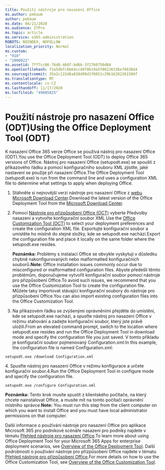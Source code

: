 ```yaml
---
title: Použití nástroje pro nasazení Office
ms.author: pebaum
author: pebaum
ms.date: 04/21/2020
ms.audience: ITPro
ms.topic: article
ms.service: o365-administration
ROBOTS: NOINDEX, NOFOLLOW
localization_priority: Normal
ms.custom:
- "918"
- "2000022"
ms.assetid: 7ff7cc06-76d0-468f-bd66-3f2760750d04
ms.openlocfilehash: f3a5dbfc6b64ccd4f0b19a5f86236336e78838d4
ms.sourcegitcommit: 35e2c122d8a838d98d1f0851c29b16282261580f
ms.translationtype: MT
ms.contentlocale: cs-CZ
ms.lasthandoff: 11/17/2020
ms.locfileid: "49085825"
---
```

# <a name="using-the-office-deployment-tool-odt"></a><span data-ttu-id="dd815-102">Použití nástroje pro nasazení Office (ODT)</span><span class="sxs-lookup"><span data-stu-id="dd815-102">Using the Office Deployment Tool (ODT)</span></span>

<span data-ttu-id="dd815-103">K nasazení Office 365 verze Office se používá nástroj pro nasazení Office (ODT).</span><span class="sxs-lookup"><span data-stu-id="dd815-103">You use the Office Deployment Tool (ODT) to deploy Office 365 versions of Office.</span></span> <span data-ttu-id="dd815-104">Nástroj pro nasazení Office (setupodt.exe) se spouští z příkazového řádku a pomocí konfiguračního souboru XML zjistíte, jaké nastavení se použije při nasazení Office.</span><span class="sxs-lookup"><span data-stu-id="dd815-104">The Office Deployment Tool (setupodt.exe) is run from the command line and uses a configuration XML file to determine what settings to apply when deploying Office.</span></span>
  
1. <span data-ttu-id="dd815-105">Stáhněte si nejnovější verzi nástroje pro nasazení Office z [webu Microsoft Download Center](https://go.microsoft.com/fwlink/p/?LinkID=626065).</span><span class="sxs-lookup"><span data-stu-id="dd815-105">Download the latest version of the Office Deployment Tool from the [Microsoft Download Center](https://go.microsoft.com/fwlink/p/?LinkID=626065).</span></span>

2. <span data-ttu-id="dd815-106">Pomocí [Nástroje pro přizpůsobení Office (OCT)](https://config.office.com) vyberte Předvolby nasazení a vytvořte konfigurační soubor XML.</span><span class="sxs-lookup"><span data-stu-id="dd815-106">Use the [Office Customization Tool (OCT)](https://config.office.com) to select your deployment preferences and create the configuration XML file.</span></span> <span data-ttu-id="dd815-107">Exportujte konfigurační soubor a umístěte ho místně do stejné složky, kde se setupodt.exe nachází.</span><span class="sxs-lookup"><span data-stu-id="dd815-107">Export the configuration file and place it locally on the same folder where the setupodt.exe resides.</span></span>

    <span data-ttu-id="dd815-108">**Poznámka:** Problémy s instalací Office se obvykle vyskytují v důsledku chybně nakonfigurovaných nebo malformatted konfiguračních souborů.</span><span class="sxs-lookup"><span data-stu-id="dd815-108">**Note:** Office installation issues commonly occur due to misconfigured or malformatted configuration files.</span></span> <span data-ttu-id="dd815-109">Abyste předešli těmto problémům, doporučujeme vytvořit konfigurační soubor pomocí nástroje pro přizpůsobení Office.</span><span class="sxs-lookup"><span data-stu-id="dd815-109">To avoid such issues, we recommend that you use the Office Customization Tool to create the configuration file.</span></span> <span data-ttu-id="dd815-110">Můžete taky importovat stávající konfigurační soubory do nástroje pro přizpůsobení Office.</span><span class="sxs-lookup"><span data-stu-id="dd815-110">You can also import existing configuration files into the Office Customization Tool.</span></span>

3. <span data-ttu-id="dd815-111">Na příkazovém řádku se zvýšenými oprávněními přejděte do umístění, kde se setupodt.exe nachází, a spusťte nástroj pro nasazení Office v režimu stahování a zadejte konfigurační soubor, který jste právě uložili.</span><span class="sxs-lookup"><span data-stu-id="dd815-111">From an elevated command prompt, switch to the location where setupodt.exe resides and run the Office Deployment Tool in download mode and specify the configuration file you just saved.</span></span> <span data-ttu-id="dd815-112">V tomto příkladu je konfigurační soubor pojmenovaný Configuration.xml:</span><span class="sxs-lookup"><span data-stu-id="dd815-112">In this example, the configuration file is named Configuration.xml:</span></span>

```setupodt.exe /download Configuration.xml```

<span data-ttu-id="dd815-113">4. Spusťte nástroj pro nasazení Office v režimu konfigurace a určete konfigurační soubor.</span><span class="sxs-lookup"><span data-stu-id="dd815-113">4.Run the Office Deployment Tool in configure mode and specify the configuration file.</span></span>

```setupodt.exe /configure Configuration.xml```

<span data-ttu-id="dd815-114">**Poznámka:** Tento krok musíte spustit z klientského počítače, na který chcete nainstalovat Office, a musíte mít na tomto počítači oprávnění místního správce.</span><span class="sxs-lookup"><span data-stu-id="dd815-114">**Note:** You must run this step from the client computer on which you want to install Office and you must have local administrator permissions on that computer.</span></span>

<span data-ttu-id="dd815-115">Další informace o používání nástroje pro nasazení Office pro aplikace Microsoft 365 pro podnikové scénáře nasazení pro podniky najdete v tématu [Přehled nástroje pro nasazení Office](https://docs.microsoft.com/deployoffice/overview-office-deployment-tool).</span><span class="sxs-lookup"><span data-stu-id="dd815-115">To learn more about using Office Deployment Tool for your Microsoft 365 Apps for enterprise deployment scenarios, see [Overview of the Office Deployment Tool](https://docs.microsoft.com/deployoffice/overview-office-deployment-tool).</span></span> <span data-ttu-id="dd815-116">Další podrobnosti o používání nástroje pro přizpůsobení Office najdete v tématu [Přehled nástroje pro přizpůsobení Office](https://docs.microsoft.com/DeployOffice/overview-of-the-office-customization-tool-for-click-to-run).</span><span class="sxs-lookup"><span data-stu-id="dd815-116">For more details on how to use the Office Customization Tool, see [Overview of the Office Customization Tool](https://docs.microsoft.com/DeployOffice/overview-of-the-office-customization-tool-for-click-to-run).</span></span>
